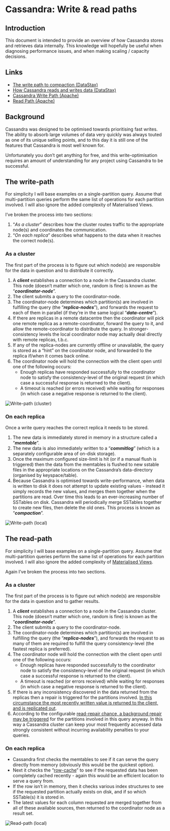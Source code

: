 ﻿Cassandra: Write & read paths
=============================


Introduction
------------
This document is intended to provide an overview of how Cassandra stores and retrieves data internally. This knowledge will hopefully be useful when diagnosing performance issues, and when making scaling / capacity decisions.


Links
-----
* [The write path to compaction (DataStax)](https://docs.datastax.com/en/cassandra/2.1/cassandra/dml/dml_write_path_c.html "DataStax")
* [How Cassandra reads and writes data (DataStax)](https://docs.datastax.com/en/cassandra/2.2/cassandra/dml/dmlIntro.html "DataStax")
* [Cassandra Write Path (Apache)](https://wiki.apache.org/cassandra/WritePathForUsers "Apache")
* [Read Path (Apache)](http://wiki.apache.org/cassandra/ReadPathForUsers "Apache")


Background
----------
Cassandra was designed to be optimised towards prioritising fast writes. The ability to absorb large volumes of data very quickly was always touted as one of its unique selling points, and to this day it is still one of the features that Cassandra is most well known for.

Unfortunately you don’t get anything for free, and this write-optimisation requires an amount of understanding for any project using Cassandra to be successful.


The write-path
--------------
For simplicity I will base examples on a single-partition query. Assume that multi-partition queries perform the same list of operations for each partition involved. I will also ignore the added complexity of Materialised Views.

I’ve broken the process into two sections:

1. “_As a cluster_” describes how the cluster routes traffic to the appropriate node(s) and coordinates the communication.
2. “_On each replica_” describes what happens to the data when it reaches the correct node(s).


### As a cluster
The first part of the process is to figure out which node(s) are responsible for the data in question and to distribute it correctly.

1. A ___client___ establishes a connection to a node in the Cassandra cluster. This node (doesn’t matter which one, random is fine) is known as the “___coordinator-node___”.
2. The client submits a query to the coordinator-node.
3. The coordinator-node determines which partition(s) are involved in fulfilling the query (the “___replica-nodes___”), and forwards the request to each of them in parallel (if they’re in the same logical “___data-centre___”).
4. If there are replicas in a remote datacentre then the coordinator will pick one remote replica as a remote-coordinator, forward the query to it, and allow the remote-coordinator to distribute the query. In stronger-consistency levels the local coordinator node may actually deal directly with remote replicas, t.b.c.
5. If any of the replica-nodes are currently offline or unavailable, the query is stored as a “hint” on the coordinator node, and forwarded to the replica if/when it comes back online.
6. The coordinator node will hold the connection with the client open until one of the following occurs:
   * Enough replicas have responded successfully to the coordinator node to satisfy the consistency-level of the original request (in which case a successful response is returned to the client).
   * A timeout is reached (or errors received) while waiting for responses (in which case a negative response is returned to the client).

![Write-path (cluster)](images/write-path-cluster.gif "The write-path (as a cluster)")


### On each replica
Once a write query reaches the correct replica it needs to be stored.

1. The new data is immediately stored in memory in a structure called a “___memtable___”.
2. The new data is also immediately written to a “___commitlog___” (which is a separately configurable area of on-disk storage).
3. Once the maximum configured size-limit is hit (or if a manual flush is triggered) then the data from the memtables is flushed to new sstable files in the appropriate locations on the Cassandra’s data-directory (organised by keyspace/table).
4. Because Cassandra is optimised towards write-performance, when data is written to disk it does not attempt to update existing values - instead it simply records the new values, and merges them together when the partitions are read. Over time this leads to an ever-increasing number of SSTables on disk. Cassandra will periodically merge SSTables together to create new files, then delete the old ones. This process is known as “___compaction___”.
 
![Write-path (local)](images/write-path-local.gif "The write-path (local)")


The read-path
-------------
For simplicity I will base examples on a single-partition query. Assume that multi-partition queries perform the same list of operations for each partition involved. I will also ignore the added complexity of [Materialised Views](http://www.datastax.com/dev/blog/new-in-cassandra-3-0-materialized-views).

Again I’ve broken the process into two sections.

### As a cluster
The first part of the process is to figure out which node(s) are responsible for the data in question and to gather results.

1. A ___client___ establishes a connection to a node in the Cassandra cluster. This node (doesn’t matter which one, random is fine) is known as the “___coordinator-node___”.
2. The client submits a query to the coordinator-node.
3. The coordinator-node determines which partition(s) are involved in fulfilling the query (the “___replica-nodes___”), and forwards the request to as many of them are required to fulfill the query consistency-level (the fastest replica is preferred).
4. The coordinator node will hold the connection with the client open until one of the following occurs:
   * Enough replicas have responded successfully to the coordinator node to satisfy the consistency-level of the original request (in which case a successful response is returned to the client).
   * A timeout is reached (or errors received) while waiting for responses (in which case a negative response is returned to the client).
5. If there is any inconsistency discovered in the data returned from the replicas then a repair is triggered for the partitions involved. [In this circumstance the most recently written value is returned to the client, and is replicated out](https://en.wikipedia.org/wiki/Eventual_consistency#Conflict_resolution).
6. According to the configurable [read-repair chance, a background repair may be triggered](https://docs.datastax.com/en/cassandra/2.1/cassandra/operations/opsRepairNodesReadRepair.html) for the partitions involved in this query anyway. In this way a Cassandra cluster can keep your most frequently accessed data strongly consistent without incurring availability penalties to your queries.


### On each replica
* Cassandra first checks the memtables to see if it can serve the query directly from memory (obviously this would be the quickest option).
* Next it checks the “[row-cache](https://docs.datastax.com/en/cassandra/2.1/cassandra/operations/ops_how_cache_works_c.html?hl=row,cache)” to see if the requested data has been completely cached recently - again this would be an efficient location to serve a query from.
* If the row isn’t in memory, then it checks various index structures to see if the requested partition actually exists on disk, and if so which SSTable(s) it is stored in.
* The latest values for each column requested are merged together from all of these available sources, then returned to the coordinator node as a result set.

![Read-path (local)](images/read-path-local.gif "The read-path (local)")
